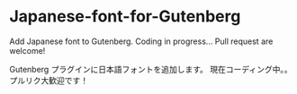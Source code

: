 # Japanese-font-for-Gutenberg
Add Japanese font to Gutenberg.
Coding in progress...
Pull request are welcome!

Gutenberg プラグインに日本語フォントを追加します。
現在コーディング中。。
プルリク大歓迎です！
